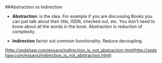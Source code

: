 ##Abstraction vs Indirection

* **Abstraction**: is the idea. For example if you are discussing Books you can just talk about their title, ISDN, checked out, etc. You don't need to know about all the words in the book. Abstraction is reduction of complexity. 

* **Indirection** factor out common functionality. Reduce decoupling. 

[http://zedshaw.com/essays/indirection_is_not_abstraction.html(http://zedshaw.com/essays/indirection_is_not_abstraction.html)